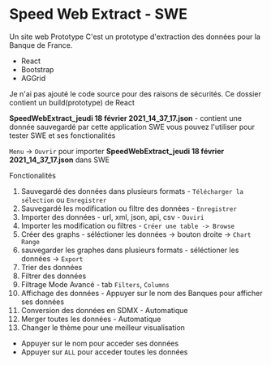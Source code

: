# Speed Web Extract - SWE
Un site web Prototype
C'est un prototype d'extraction des données pour la Banque de France.

  * React
  * Bootstrap
  * AGGrid

Je n'ai pas ajouté le code source pour des raisons de sécurités.
Ce dossier contient un build(prototype) de React

**SpeedWebExtract_jeudi 18 février 2021_14_37_17.json** - contient une donnée sauvegardé par cette application SWE
vous pouvez l'utiliser pour tester SWE et ses fonctionalités

``Menu`` -> ``Ouvrir`` pour importer **SpeedWebExtract_jeudi 18 février 2021_14_37_17.json** dans SWE

Fonctionalités
1. Sauvegardé des données dans plusieurs formats - ``Télécharger la sélection`` ou ``Enregistrer``
2. Sauvegardé les modification ou filtre des données - ``Enregistrer``
3. Importer des données - url, xml, json, api, csv - ``Ouviri``
4. Importer les modification ou filtres - ``Créer une table -> Browse``
5. Créer des graphs - séléctioner les données -> bouton droite -> ``Chart Range`` 
6. sauvegarder les graphes dans plusieurs formats - séléctioner les données -> ``Export``
7. Trier des données 
8. Filtrer des données
9. Filtrage Mode Avancé - tab ``Filters``, ``Columns``
10. Affichage des données - Appuyer sur le nom des Banques pour afficher ses données
11. Conversion des données en SDMX - Automatique
12. Merger toutes les données - Automatique
13. Changer le thème pour une meilleur visualisation

* Appuyer sur le nom pour acceder ses données 
* Appuyer sur ``ALL`` pour acceder toutes les données
